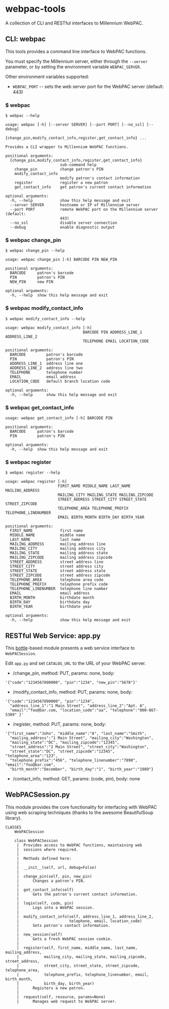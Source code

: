 webpac-tools
============

A collection of CLI and RESTful interfaces to Millennium WebPAC.


CLI: webpac
------------------------------

This tools provides a command line interface to WebPAC functions.

You must specify the Millennium server, either through the `--server` parameter, or by setting the environment variable `WEBPAC_SERVER`.

Other environment variables supported:
* `WEBPAC_PORT` -- sets the web server port for the WebPAC server (default: 443)

### $ webpac
```
$ webpac --help

usage: webpac [-h] [--server SERVER] [--port PORT] [--no_ssl] [--debug]
              {change_pin,modify_contact_info,register,get_contact_info} ...

Provides a CLI wrapper to Millennium WebPAC functions.

positional arguments:
  {change_pin,modify_contact_info,register,get_contact_info}
                        sub-command help
    change_pin          change patron's PIN
    modify_contact_info
                        modify patron's contact information
    register            register a new patron
    get_contact_info    get patron's current contact information

optional arguments:
  -h, --help            show this help message and exit
  --server SERVER       hostname or IP of Millennium server
  --port PORT           remote WebPAC port on the Millennium server (default:
                        443)
  --no_ssl              disable server connection
  --debug               enable diagnostic output
```

### $ webpac change_pin
```
$ webpac change_pin --help

usage: webpac change_pin [-h] BARCODE PIN NEW_PIN

positional arguments:
  BARCODE     patron's barcode
  PIN         patron's PIN
  NEW_PIN     new PIN

optional arguments:
  -h, --help  show this help message and exit
```

### $ webpac modify_contact_info
```
$ webpac modify_contact_info --help

usage: webpac modify_contact_info [-h]
                                  BARCODE PIN ADDRESS_LINE_1 ADDRESS_LINE_2
                                  TELEPHONE EMAIL LOCATION_CODE

positional arguments:
  BARCODE         patron's barcode
  PIN             patron's PIN
  ADDRESS_LINE_1  address line one
  ADDRESS_LINE_2  address line two
  TELEPHONE       telephone number
  EMAIL           email address
  LOCATION_CODE   default branch location code

optional arguments:
  -h, --help      show this help message and exit
```

### $ webpac get_contact_info
```
usage: webpac get_contact_info [-h] BARCODE PIN

positional arguments:
  BARCODE     patron's barcode
  PIN         patron's PIN

optional arguments:
  -h, --help  show this help message and exit
```

### $ webpac register
```
$ webpac register --help

usage: webpac register [-h]
                       FIRST_NAME MIDDLE_NAME LAST_NAME MAILING_ADDRESS
                       MAILING_CITY MAILING_STATE MAILING_ZIPCODE
                       STREET_ADDRESS STREET_CITY STREET_STATE STREET_ZIPCODE
                       TELEPHONE_AREA TELEPHONE_PREFIX TELEPHONE_LINENUMBER
                       EMAIL BIRTH_MONTH BIRTH_DAY BIRTH_YEAR

positional arguments:
  FIRST_NAME            first name
  MIDDLE_NAME           middle name
  LAST_NAME             last name
  MAILING_ADDRESS       mailing address line
  MAILING_CITY          mailing address city
  MAILING_STATE         mailing address state
  MAILING_ZIPCODE       mailing address zipcode
  STREET_ADDRESS        street address line
  STREET_CITY           street address city
  STREET_STATE          street address state
  STREET_ZIPCODE        street address zipcode
  TELEPHONE_AREA        telephone area code
  TELEPHONE_PREFIX      telephone prefix code
  TELEPHONE_LINENUMBER  telephone line number
  EMAIL                 email address
  BIRTH_MONTH           birthdate month
  BIRTH_DAY             birthdate day
  BIRTH_YEAR            birthdate year

optional arguments:
  -h, --help            show this help message and exit
```

RESTful Web Service: app.py
---------------------------

This [bottle](http://bottlepy.org)-based module presents a web service interface to `WebPACSession`.  

Edit `app.py` and set `CATALOG_URL` to the URL of your WebPAC server.

* /change_pin, method: PUT, params: none, body:

```
'{"code":"1234567890000", "pin":"1234", "new_pin":"5678"}'
```

* /modify_contact_info, method: PUT, params: none, body:

```
'{"code":"1234567890000", "pin":"1234",
  "address_line_1":"1 Main Street", "address_line_2":"Apt. A",
  "email":"foo@bar.com, "location_code":"aa", "telephone":"000-867-5309" }'
```

* /register, method: PUT, params: none, body:

```
'{"first_name":"John", "middle_name":"A", "last_name":"Smith",
  "mailing_address":"1 Main Street", "mailing_city":"Washington",
  "mailing_state":"DC", "mailing_zipcode":"12345",
  "street_address":"2 Main Street", "street_city":"Washington",
  "street_state":"DC", "street_zipcode":"12345", "telephone_area":"123",
  "telephone_prefix":"456", "telephone_linenumber":"7890", "email":"foo@bar.com",
  "birth_month":"December", "birth_day":"1", "birth_year":"1989"}
```

* /contact_info, method: GET, params: (code, pin), body: none

WebPACSession.py
----------------

This module provides the core functionality for interfacing with WebPAC using web scraping techniques (thanks to the awesome BeautifulSoup library).

```
CLASSES
    WebPACSession

    class WebPACSession
     |  Provides access to WebPAC functions, maintaining web
     |  sessions where required.
     |
     |  Methods defined here:
     |
     |  __init__(self, url, debug=False)
     |
     |  change_pin(self, pin, new_pin)
     |      Changes a patron's PIN.
     |
     |  get_contact_info(self)
     |      Gets the patron's current contact information.
     |
     |  login(self, code, pin)
     |      Logs into a WebPAC session.
     |
     |  modify_contact_info(self, address_line_1, address_line_2,
     |                      telephone, email, location_code)
     |      Sets patron's contact information.
     |
     |  new_session(self)
     |      Gets a fresh WebPAC session cookie.
     |
     |  register(self, first_name, middle_name, last_name, mailing_address,
     |           mailing_city, mailing_state, mailing_zipcode, street_address,
     |           street_city, street_state, street_zipcode, telephone_area, 
     |           telephone_prefix, telephone_linenumber, email, birth_month, 
     |           birth_day, birth_year)
     |      Registers a new patron.
     |
     |  request(self, resource, params=None)
     |      Manages web request to WebPAC server.
```

